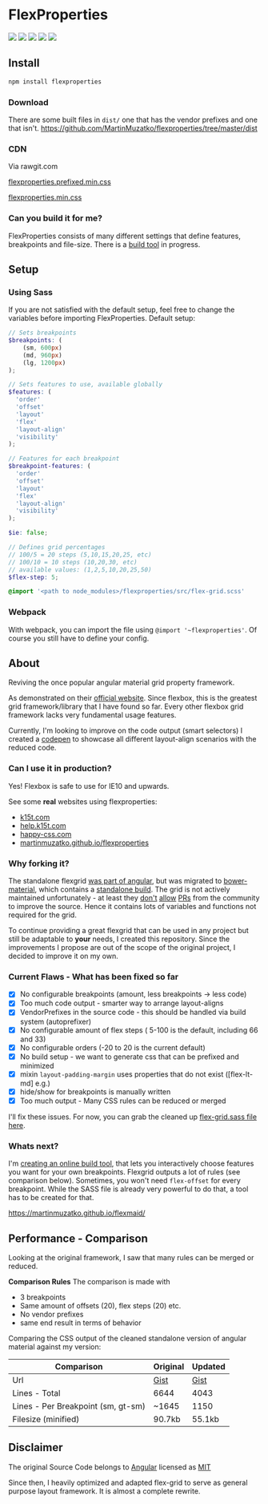 # FlexProperties

![](https://img.shields.io/npm/dt/flexproperties.svg)
![](https://img.shields.io/npm/v/flexproperties.svg)
![](https://img.shields.io/npm/l/flexproperties.svg)
![](https://img.shields.io/github/stars/martinmuzatko/flexproperties.svg?style=social&label=Star)
![](https://img.shields.io/twitter/url/http/martinmuzatko.github.io/flexproperties.svg?style=social)

## Install

``` sh
npm install flexproperties
```

### Download

There are some built files in `dist/` one that has the vendor prefixes and one that isn't.
https://github.com/MartinMuzatko/flexproperties/tree/master/dist

### CDN

Via rawgit.com

[flexproperties.prefixed.min.css](https://cdn.rawgit.com/MartinMuzatko/flexproperties/c17eb6d5/dist/flex-grid.prefixed.min.css)

[flexproperties.min.css](https://cdn.rawgit.com/MartinMuzatko/flexproperties/c17eb6d5/dist/flex-grid.min.css)

### Can you build it for me?

FlexProperties consists of many different settings that define features, breakpoints and file-size.
There is a [build tool](https://github.com/MartinMuzatko/flexmaid) in progress.

## Setup

### Using Sass

If you are not satisfied with the default setup, feel free to change the variables before importing FlexProperties.
Default setup:

``` scss
// Sets breakpoints
$breakpoints: (
    (sm, 600px)
    (md, 960px)
    (lg, 1200px)
);

// Sets features to use, available globally
$features: (
  'order'
  'offset'
  'layout'
  'flex'
  'layout-align'
  'visibility'
);

// Features for each breakpoint
$breakpoint-features: (
  'order'
  'offset'
  'layout'
  'flex'
  'layout-align'
  'visibility'
);

$ie: false;

// Defines grid percentages
// 100/5 = 20 steps (5,10,15,20,25, etc)
// 100/10 = 10 steps (10,20,30, etc)
// available values: (1,2,5,10,20,25,50)
$flex-step: 5;

@import '<path to node_modules>/flexproperties/src/flex-grid.scss'
```

### Webpack

With webpack, you can import the file using `@import '~flexproperties'`.
Of course you still have to define your config.


## About

Reviving the once popular angular material grid property framework.

As demonstrated on their [official website](https://material.angularjs.org/latest/layout/children).
Since flexbox, this is the greatest grid framework/library that I have found so far. Every other flexbox grid framework lacks very fundamental usage features.

Currently, I'm looking to improve on the code output (smart selectors)
I created a [codepen](http://codepen.io/MartinMuzatko/full/BKbgOQ/) to showcase all different layout-align scenarios with the reduced code.

### Can I use it in production?

Yes! Flexbox is safe to use for IE10 and upwards.

See some **real** websites using flexproperties:

* [k15t.com](http://k15t.com)
* [help.k15t.com](http://help.k15t.com)
* [happy-css.com](http://happy-css.com)
* [martinmuzatko.github.io/flexproperties](martinmuzatko.github.io/flexproperties)

### Why forking it?

The standalone flexgrid [was part of angular](https://github.com/angular/material/issues/7660#issuecomment-199440833), but was migrated to [bower-material](https://github.com/angular/bower-material/), which contains a [standalone build](https://github.com/angular/material/blob/master/src/core/style/layout.scss). The grid is not actively maintained unfortunately - at least they [don't](https://github.com/angular/bower-material/pull/33#issuecomment-174316983) [allow](https://github.com/angular/bower-material/pull/34#issuecomment-218363943) [PRs](https://github.com/angular/bower-material/pulls?q=is%3Apr+is%3Aclosed) from the community to improve the source. Hence it contains lots of variables and functions not required for the grid.

To continue providing a great flexgrid that can be used in any project but still be adaptable to **your** needs, I created this repository. Since the improvements I propose are out of the scope of the original project, I decided to improve it on my own.

### Current Flaws - What has been fixed so far

 * [x] No configurable breakpoints (amount, less breakpoints -> less code)
 * [x] Too much code output - smarter way to arrange layout-aligns
 * [x] VendorPrefixes in the source code - this should be handled via build system (autoprefixer)
 * [x] No configurable amount of flex steps ( 5-100 is the default, including 66 and 33)
 * [x] No configurable orders (-20 to 20 is the current default)
 * [x] No build setup - we want to generate css that can be prefixed and minimized
 * [x] mixin `layout-padding-margin` uses properties that do not exist ([flex-lt-md] e.g.)
 * [x] hide/show for breakpoints is manually written
 * [x] Too much output - Many CSS rules can be reduced or merged

I'll fix these issues. For now, you can grab the cleaned up [flex-grid.sass file here](https://github.com/MartinMuzatko/flexproperties/blob/master/src/flex-grid.sass).

### Whats next?

I'm [creating an online build tool](https://martinmuzatko.github.io/flexmaid/), that lets you interactively choose features you want for your own breakpoints. Flexgrid outputs a lot of rules (see comparison below). Sometimes, you won't need `flex-offset` for every breakpoint. While the SASS file is already very powerful to do that, a tool has to be created for that.

https://martinmuzatko.github.io/flexmaid/

## Performance - Comparison

Looking at the original framework, I saw that many rules can be merged or reduced.

**Comparison Rules**
The comparison is made with
* 3 breakpoints
* Same amount of offsets (20), flex steps (20) etc.
* No vendor prefixes
* same end result in terms of behavior

Comparing the CSS output of the cleaned standalone version of angular material against my version:

| Comparison | Original | Updated |
| --- | --- | --- |
| Url | [Gist](https://gist.github.com/MartinMuzatko/5b9f675d41e72f56f3446935d3a8ca86) | [Gist](https://gist.github.com/MartinMuzatko/ed9877462232d65b366a598394da453c) |
| Lines - Total | 6644 | 4043 |
| Lines - Per Breakpoint (sm, gt-sm) | ~1645  | 1150 |
| Filesize (minified) | 90.7kb | 55.1kb |

## Disclaimer

The original Source Code belongs to [Angular](https://github.com/angular) licensed as [MIT](https://github.com/angular/bower-material/blob/master/LICENSE)

Since then, I heavily optimized and adapted flex-grid to serve as general purpose layout framework. It is almost a complete rewrite.

